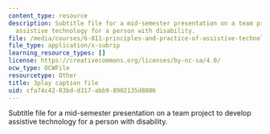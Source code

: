 ```yaml
---
content_type: resource
description: Subtitle file for a mid-semester presentation on a team project to develop
  assistive technology for a person with disability.
file: /media/courses/6-811-principles-and-practice-of-assistive-technology-fall-2014/cfa74c4283bdd317abb98902135d8806_EWjWv1YBB7A.srt
file_type: application/x-subrip
learning_resource_types: []
license: https://creativecommons.org/licenses/by-nc-sa/4.0/
ocw_type: OCWFile
resourcetype: Other
title: 3play caption file
uid: cfa74c42-83bd-d317-abb9-8902135d8806
---
```

Subtitle file for a mid-semester presentation on a team project to develop assistive technology for a person with disability.